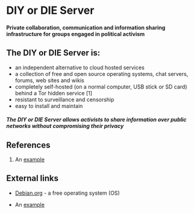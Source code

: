 # DIY or DIE Server

#### Private collaboration, communication and information sharing infrastructure for groups engaged in political activism

## The DIY or DIE Server is:

* an independent alternative to cloud hosted services
* a collection of free and open source operating systems, chat servers, forums, web sites and wikis
* completely self-hosted (on a normal computer, USB stick or SD card) behind a Tor hidden service [1]
* resistant to surveillance and censorship
* easy to install and maintain

##### The DIY or DIE Server allows activists to share information over public networks without compromising their privacy


## References

1.  An [example](http://url.com/ "Title")


## External links

*   [Debian.org](http://www.debian.org/ "Debian.org") - a free operating system (OS)

*   An [example](http://url.com/ "Title")
